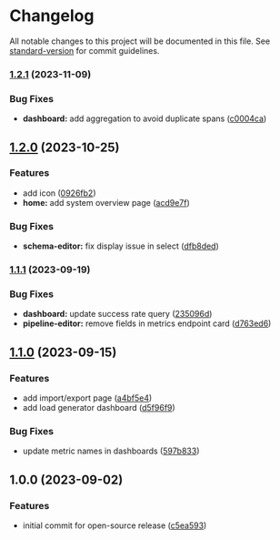# Changelog

All notable changes to this project will be documented in this file. See [standard-version](https://github.com/conventional-changelog/standard-version) for commit guidelines.

### [1.2.1](https://github.com/CarnegieMellon-PlantD/PlantD-Studio/compare/v1.2.0...v1.2.1) (2023-11-09)

### Bug Fixes

- **dashboard:** add aggregation to avoid duplicate spans ([c0004ca](https://github.com/CarnegieMellon-PlantD/PlantD-Studio/commit/c0004ca3ccd1989546a5d0b08c0082f35d32a51a))

## [1.2.0](https://github.com/CarnegieMellon-PlantD/PlantD-Studio/compare/v1.1.1...v1.2.0) (2023-10-25)

### Features

- add icon ([0926fb2](https://github.com/CarnegieMellon-PlantD/PlantD-Studio/commit/0926fb28a9b36a19edb00cc16fa816fcaa944185))
- **home:** add system overview page ([acd9e7f](https://github.com/CarnegieMellon-PlantD/PlantD-Studio/commit/acd9e7f6b356820502b81861a06581c401467a20))

### Bug Fixes

- **schema-editor:** fix display issue in select ([dfb8ded](https://github.com/CarnegieMellon-PlantD/PlantD-Studio/commit/dfb8ded6f887524d4e0e8c1eb0a704061eb4c718))

### [1.1.1](https://github.com/CarnegieMellon-PlantD/PlantD-Studio/compare/v1.1.0...v1.1.1) (2023-09-19)

### Bug Fixes

- **dashboard:** update success rate query ([235096d](https://github.com/CarnegieMellon-PlantD/PlantD-Studio/commit/235096d2d7eaaaffbdf53646f0fcd47b66b59f26))
- **pipeline-editor:** remove fields in metrics endpoint card ([d763ed6](https://github.com/CarnegieMellon-PlantD/PlantD-Studio/commit/d763ed6d21885f0824c4b5f11e07123d71f3f307))

## [1.1.0](https://github.com/CarnegieMellon-PlantD/PlantD-Studio/compare/v1.0.0...v1.1.0) (2023-09-15)

### Features

- add import/export page ([a4bf5e4](https://github.com/CarnegieMellon-PlantD/PlantD-Studio/commit/a4bf5e408956343d5319f4aa74076b6853511926))
- add load generator dashboard ([d5f96f9](https://github.com/CarnegieMellon-PlantD/PlantD-Studio/commit/d5f96f918c0e5454800ee23b984120f18676303e))

### Bug Fixes

- update metric names in dashboards ([597b833](https://github.com/CarnegieMellon-PlantD/PlantD-Studio/commit/597b83356aed8bec15efb3e84a4dd10f4c0bb7a8))

## 1.0.0 (2023-09-02)

### Features

- initial commit for open-source release ([c5ea593](https://github.com/CarnegieMellon-PlantD/PlantD-Studio/commit/c5ea5939b4a940bbff9a283bfdd7017345898578))
